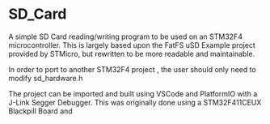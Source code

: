 # SD_Card
A simple SD Card reading/writing program to be used on an STM32F4 microcontroller. This is largely based upon the FatFS uSD Example project provided by STMicro, but rewritten to be more readable and maintainable.

In order to port to another STM32F4 project , the user should only need to modify sd_hardware.h

The project can be imported and built using VSCode and PlatformIO with a J-Link Segger Debugger. This was originally done using a STM32F411CEUX Blackpill Board and 
